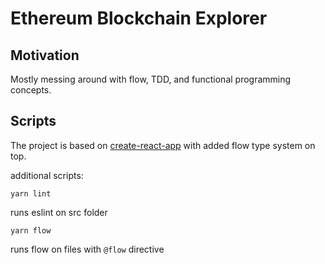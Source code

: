 # Ethereum Blockchain Explorer

## Motivation

Mostly messing around with flow, TDD, and functional programming concepts. 


## Scripts

The project is based on [create-react-app](https://github.com/facebookincubator/create-react-app) with added flow type system on top. 

additional scripts:

`yarn lint`

runs eslint on src folder

`yarn flow`

runs flow on files with `@flow` directive



